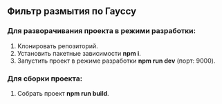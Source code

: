## Фильтр размытия по Гауссу 

### Для разворачивания проекта в режими разработки:

  1. Клонировать репозиторий.
  2. Установить пакетные зависимости **npm i**.
  3. Запустить проект в режиме разработки **npm run dev** (порт: 9000). 

### Для сборки проекта:

  1. Собрать проект **npm run build**.
